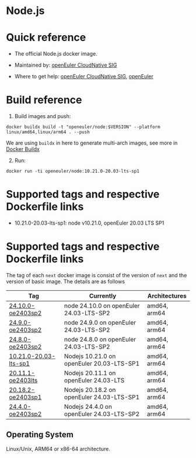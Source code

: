 # Node.js 

# Quick reference

- The official Node.js docker image.

- Maintained by: [openEuler CloudNative SIG](https://gitee.com/openeuler/cloudnative)

- Where to get help: [openEuler CloudNative SIG](https://gitee.com/openeuler/cloudnative), [openEuler](https://gitee.com/openeuler/community)

# Build reference

1. Build images and push:
```shell
docker buildx build -t "openeuler/node:$VERSION" --platform linux/amd64,linux/arm64 . --push
```

We are using `buildx` in here to generate multi-arch images, see more in [Docker Buildx](https://docs.docker.com/buildx/working-with-buildx/)

2. Run:
```shell
docker run -ti openeuler/node:10.21.0-20.03-lts-sp1
```

# Supported tags and respective Dockerfile links

- 10.21.0-20.03-lts-sp1: node v10.21.0, openEuler 20.03 LTS SP1

# Supported tags and respective Dockerfile links
The tag of each `next` docker image is consist of the version of `next` and the version of basic image. The details are as follows

| Tag                                                                                                                                   | Currently                                 | Architectures |
|---------------------------------------------------------------------------------------------------------------------------------------|-------------------------------------------|---------------|
|[24.10.0-oe2403sp2](https://gitee.com/openeuler/openeuler-docker-images/blob/master/Others/node/24.10.0/24.03-lts-sp2/Dockerfile) | node 24.10.0 on openEuler 24.03-LTS-SP2 | amd64, arm64 |
|[24.9.0-oe2403sp2](https://gitee.com/openeuler/openeuler-docker-images/blob/master/Others/node/24.9.0/24.03-lts-sp2/Dockerfile) | node 24.9.0 on openEuler 24.03-LTS-SP2 | amd64, arm64 |
|[24.8.0-oe2403sp2](https://gitee.com/openeuler/openeuler-docker-images/blob/master/Others/node/24.8.0/24.03-lts-sp2/Dockerfile) | node 24.8.0 on openEuler 24.03-LTS-SP2 | amd64, arm64 |
| [10.21.0-20.03-lts-sp1](https://gitee.com/openeuler/openeuler-docker-images/blob/master/Others/node/10.21.0/20.03-lts-sp1/Dockerfile) | Nodejs 10.21.0 on openEuler 20.03-LTS-SP1 | amd64, arm64  |
| [20.11.1-oe2403lts](https://gitee.com/openeuler/openeuler-docker-images/blob/master/Others/node/20.11.1/24.03-lts/Dockerfile)         | Nodejs 20.11.1 on openEuler 24.03-LTS     | amd64, arm64  |
| [20.18.2-oe2403sp1](https://gitee.com/openeuler/openeuler-docker-images/blob/master/Others/node/20.18.2/24.03-lts-sp1/Dockerfile)     | Nodejs 20.18.2 on openEuler 24.03-LTS-SP1 | amd64, arm64  |
| [24.4.0-oe2403sp2](https://gitee.com/openeuler/openeuler-docker-images/blob/master/Others/node/24.4.0/24.03-lts-sp2/Dockerfile)       | Nodejs 24.4.0 on openEuler 24.03-LTS-SP2  | amd64, arm64  |


## Operating System
Linux/Unix, ARM64 or x86-64 architecture.